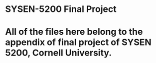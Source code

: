 # SYSEN-5200 Final Project
# All of the files here belong to the appendix of final project of SYSEN 5200, Cornell University.
